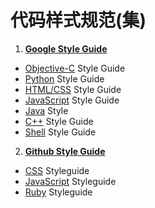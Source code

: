 代码样式规范(集)
=================

1. __[Google Style Guide](http://code.google.com/p/google-styleguide/)__
  * [Objective-C](http://google-styleguide.googlecode.com/svn/trunk/objcguide.xml) Style Guide
  * [Python](http://google-styleguide.googlecode.com/svn/trunk/pyguide.html) Style Guide
  * [HTML/CSS](http://google-styleguide.googlecode.com/svn/trunk/htmlcssguide.xml) Style Guide
  * [JavaScript](http://google-styleguide.googlecode.com/svn/trunk/javascriptguide.xml) Style Guide
  * [Java](http://google-styleguide.googlecode.com/svn/trunk/javaguide.html) Style
  * [C++](http://google-styleguide.googlecode.com/svn/trunk/cppguide.xml) Style Guide
  * [Shell](http://google-styleguide.googlecode.com/svn/trunk/shell.xml) Style Guide
  
2. __[Github Style Guide](https://github.com/styleguide)__
  * [CSS](https://github.com/styleguide/css) Styleguide
  * [JavaScript](https://github.com/styleguide/javascript) Styleguide
  * [Ruby](https://github.com/styleguide/ruby) Styleguide

